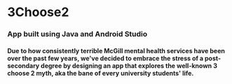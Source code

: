 # 3Choose2

### App built using Java and Android Studio

#### Due to how consistently terrible McGill mental health services have been over the past few years, we've decided to embrace the stress of a post-secondary degree by designing an app that explores the well-known 3 choose 2 myth, aka the bane of every university students' life.
